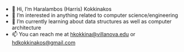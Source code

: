 - 👋 Hi, I’m Haralambos (Harris) Kokkinakos 
- 👀 I’m interested in anything related to computer science/engineering
- 🌱 I’m currently learning about data structures as well as computer architecture
- 📫 You can reach me at hkokkina@villanova.edu or hdkokkinakos@gmail.com

<!---
HarrisKoko/HarrisKoko is a ✨ special ✨ repository because its `README.md` (this file) appears on your GitHub profile.
You can click the Preview link to take a look at your changes.
--->
